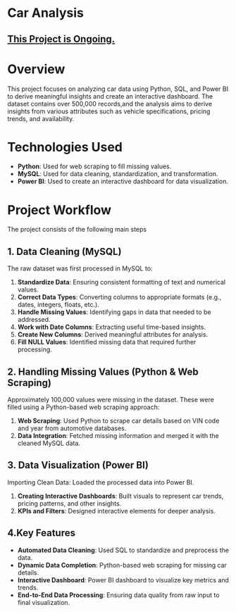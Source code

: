 # Car Analysis

<u><h2>This Project is Ongoing.</h2></u>


# Overview

This project focuses on analyzing car data using Python, SQL, and Power BI to derive meaningful insights and create an interactive dashboard. The dataset contains over 500,000 records,and the analysis aims to derive insights from various attributes such as vehicle specifications, pricing trends, and availability.

# Technologies Used

<ul>
<li><b>Python</b>: Used for web scraping to fill missing values.</li>
<li><b>MySQL</b>: Used for data cleaning, standardization, and transformation.</li>
<li><b>Power BI</b>: Used to create an interactive dashboard for data visualization.</li>
</ul>

# Project Workflow

The project consists of the following main steps

## 1. Data Cleaning (MySQL)
The raw dataset was first processed in MySQL to:
<ol>
<li><b>Standardize Data</b>: Ensuring consistent formatting of text and numerical values.</li>
<li><b>Correct Data Types</b>: Converting columns to appropriate formats (e.g., dates, integers, floats, etc.).</li>
<li><b>Handle Missing Values</b>: Identifying gaps in data that needed to be addressed.</li>
<li><b>Work with Date Columns</b>: Extracting useful time-based insights.</li>
<li><b>Create New Columns</b>: Derived meaningful attributes for analysis.</li>
<li><b>Fill NULL Values</b>: Identified missing data that required further processing.</li>
</ol>

## 2. Handling Missing Values (Python & Web Scraping)
Approximately 100,000 values were missing in the dataset. These were filled using a Python-based web scraping approach:
<ol>
<li><b>Web Scraping</b>: Used Python to scrape car details based on VIN code and year from automotive databases.</li>
<li><b>Data Integration</b>: Fetched missing information and merged it with the cleaned MySQL data.</li>
</ol>

## 3. Data Visualization (Power BI)

Importing Clean Data: Loaded the processed data into Power BI.
<ol>
<li><b>Creating Interactive Dashboards</b>: Built visuals to represent car trends, pricing patterns, and other insights.</li>
<li><b>KPIs and Filters</b>: Designed interactive elements for deeper analysis.</li>
</ol>

## 4.Key Features
<ul>
<li><b>Automated Data Cleaning</b>: Used SQL to standardize and preprocess the data.</li>
<li><b>Dynamic Data Completion</b>: Python-based web scraping for missing car details.</li>
<li><b>Interactive Dashboard</b>: Power BI dashboard to visualize key metrics and trends.</li>
<li><b>End-to-End Data Processing</b>: Ensuring data quality from raw input to final visualization.</li>
</ul>




